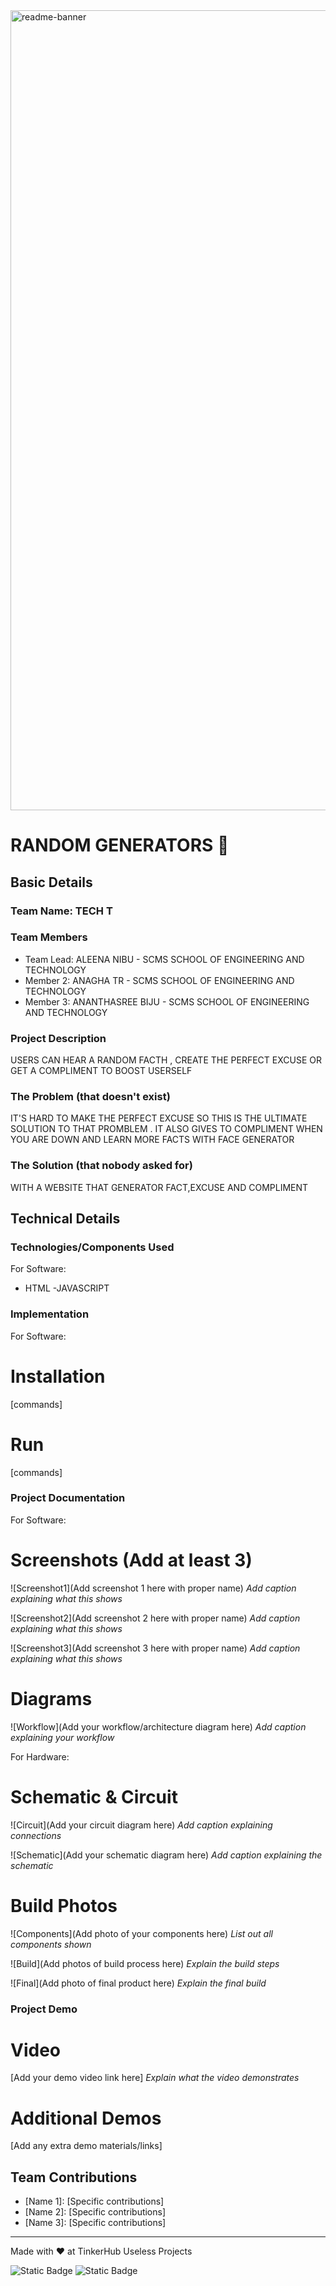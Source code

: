 <img width="1280" alt="readme-banner" src="https://github.com/user-attachments/assets/35332e92-44cb-425b-9dff-27bcf1023c6c">

# RANDOM GENERATORS 🎯


## Basic Details
### Team Name: TECH T


### Team Members
- Team Lead: ALEENA NIBU - SCMS SCHOOL OF ENGINEERING AND TECHNOLOGY
- Member 2: ANAGHA TR  - SCMS SCHOOL OF ENGINEERING AND TECHNOLOGY
- Member 3: ANANTHASREE BIJU - SCMS SCHOOL OF ENGINEERING AND TECHNOLOGY

### Project Description
USERS CAN HEAR A RANDOM FACTH , CREATE THE PERFECT EXCUSE OR GET A COMPLIMENT TO BOOST USERSELF

### The Problem (that doesn't exist)
IT'S HARD TO MAKE THE PERFECT EXCUSE SO THIS IS THE ULTIMATE SOLUTION TO THAT PROMBLEM . IT ALSO GIVES TO COMPLIMENT WHEN YOU ARE DOWN AND LEARN MORE FACTS WITH FACE GENERATOR

### The Solution (that nobody asked for)
WITH A WEBSITE THAT GENERATOR FACT,EXCUSE AND COMPLIMENT

## Technical Details
### Technologies/Components Used
For Software:
- HTML
-JAVASCRIPT

### Implementation
For Software:
# Installation
[commands]

# Run
[commands]

### Project Documentation
For Software:

# Screenshots (Add at least 3)
![Screenshot1](Add screenshot 1 here with proper name)
*Add caption explaining what this shows*

![Screenshot2](Add screenshot 2 here with proper name)
*Add caption explaining what this shows*

![Screenshot3](Add screenshot 3 here with proper name)
*Add caption explaining what this shows*

# Diagrams
![Workflow](Add your workflow/architecture diagram here)
*Add caption explaining your workflow*

For Hardware:

# Schematic & Circuit
![Circuit](Add your circuit diagram here)
*Add caption explaining connections*

![Schematic](Add your schematic diagram here)
*Add caption explaining the schematic*

# Build Photos
![Components](Add photo of your components here)
*List out all components shown*

![Build](Add photos of build process here)
*Explain the build steps*

![Final](Add photo of final product here)
*Explain the final build*

### Project Demo
# Video
[Add your demo video link here]
*Explain what the video demonstrates*

# Additional Demos
[Add any extra demo materials/links]

## Team Contributions
- [Name 1]: [Specific contributions]
- [Name 2]: [Specific contributions]
- [Name 3]: [Specific contributions]

---
Made with ❤️ at TinkerHub Useless Projects 

![Static Badge](https://img.shields.io/badge/TinkerHub-24?color=%23000000&link=https%3A%2F%2Fwww.tinkerhub.org%2F)
![Static Badge](https://img.shields.io/badge/UselessProject--24-24?link=https%3A%2F%2Fwww.tinkerhub.org%2Fevents%2FQ2Q1TQKX6Q%2FUseless%2520Projects)
